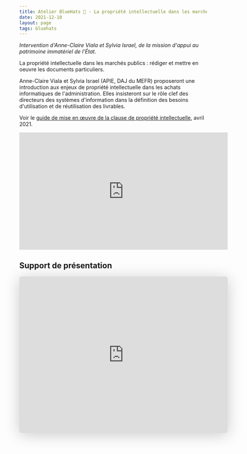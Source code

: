 ```yaml
---
title: Atelier BlueHats 🧢 - La propriété intellectuelle dans les marchés publics
date: 2021-12-10
layout: page
tags: bluehats
---
```


*Intervention d'Anne-Claire Viala et Sylvia Israel, de la mission d'appui au patrimoine immatériel de l'État.*

La propriété intellectuelle dans les marchés publics : rédiger et mettre en oeuvre les documents particuliers.

Anne-Claire Viala et Sylvia Israel (APIE, DAJ du MEFR) proposeront une introduction aux enjeux de propriété intellectuelle dans les achats informatiques de l'administration.  Elles insisteront sur le rôle clef des directeurs des systèmes d'information dans la définition des besoins d'utilisation et de réutilisation des livrables.

Voir le [guide de mise en œuvre de la clause de propriété intellectuelle](https://www.economie.gouv.fr/files/files/directions_services/apie/propriete_intellectuelle/publications/Guide_CCAG2104.pdf), avril 2021.

<iframe title="Atelier BlueHats : Propriété intellectuelle dans les marchés publics" src="https://tube.numerique.gouv.fr/videos/embed/d772c461-c842-47d6-b02b-1c133a43b245" allowfullscreen="" sandbox="allow-same-origin allow-scripts allow-popups" width="560" height="315" frameborder="0"></iframe>

## Support de présentation

<iframe class="speakerdeck-iframe" style="border: 0px none; background: rgba(0, 0, 0, 0.1) none repeat scroll 0% 0% padding-box; margin: 0px; padding: 0px; border-radius: 6px; box-shadow: rgba(0, 0, 0, 0.2) 0px 5px 40px; width: 560px; height: 420px;" src="https://speakerdeck.com/player/184fde211099417d98e0a47fb2ad847e" title="Propriété intellectuelle dans les marchés publics informatiques" allowfullscreen="true" mozallowfullscreen="true" webkitallowfullscreen="true" data-ratio="1.3333333333333333" frameborder="0"></iframe>

<!-- https://speakerdeck.com/bluehats/propriete-intellectuelle-dans-les-marches-publics-informatiques -->
